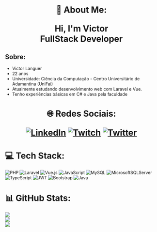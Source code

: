 <h1 align="center"> 💫 About Me:

Hi, I'm Victor<br>FullStack Developer
</h1>

## Sobre:
- Victor Languer
- 22 anos
- Universidade: Ciência da Computação - Centro Universitário de Adamantina (UniFai)
- Atualmente estudando desenvolvimento web com Laravel e Vue.
- Tenho experiências básicas em C# e Java pela faculdade

<h1 align="center">
🌐 Redes Sociais:

[![LinkedIn](https://img.shields.io/badge/LinkedIn-%230077B5.svg?logo=linkedin&logoColor=white)](https://www.linkedin.com/in/victor-languer-8196a8212/) [![Twitch](https://img.shields.io/badge/Twitch-%239146FF.svg?logo=Twitch&logoColor=white)](https://www.twitch.tv/languer) [![Twitter](https://img.shields.io/badge/Twitter-%231DA1F2.svg?logo=Twitter&logoColor=white)](https://twitter.com/lannguer)
</h1>

# 💻 Tech Stack:
![PHP](https://img.shields.io/badge/php-%23777BB4.svg?style=for-the-badge&logo=php&logoColor=white) ![Laravel](https://img.shields.io/badge/laravel-%23FF2D20.svg?style=for-the-badge&logo=laravel&logoColor=white) ![Vue.js](https://img.shields.io/badge/vuejs-%2335495e.svg?style=for-the-badge&logo=vuedotjs&logoColor=%234FC08D) ![JavaScript](https://img.shields.io/badge/javascript-%23323330.svg?style=for-the-badge&logo=javascript&logoColor=%23F7DF1E) ![MySQL](https://img.shields.io/badge/mysql-%2300f.svg?style=for-the-badge&logo=mysql&logoColor=white) ![MicrosoftSQLServer](https://img.shields.io/badge/Microsoft%20SQL%20Sever-CC2927?style=for-the-badge&logo=microsoft%20sql%20server&logoColor=white) ![TypeScript](https://img.shields.io/badge/typescript-%23007ACC.svg?style=for-the-badge&logo=typescript&logoColor=white) ![JWT](https://img.shields.io/badge/JWT-black?style=for-the-badge&logo=JSON%20web%20tokens) ![Bootstrap](https://img.shields.io/badge/bootstrap-%23563D7C.svg?style=for-the-badge&logo=bootstrap&logoColor=white) ![Java](https://img.shields.io/badge/java-%23ED8B00.svg?style=for-the-badge&logo=java&logoColor=white)
# 📊 GitHub Stats:
![](https://github-readme-stats.vercel.app/api?username=lanng&theme=dracula&hide_border=false&include_all_commits=false&count_private=true)<br/>
![](https://github-readme-streak-stats.herokuapp.com/?user=lanng&theme=dracula&hide_border=false)<br/>
![](https://github-readme-stats.vercel.app/api/top-langs/?username=lanng&theme=dracula&hide_border=false&include_all_commits=false&count_private=true&layout=compact)
